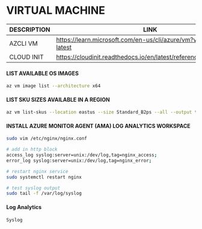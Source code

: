 # VIRTUAL MACHINE

| DESCRIPTION | LINK                                                                 |
| ----------- | -------------------------------------------------------------------- |
| AZCLI VM    | https://learn.microsoft.com/en-us/cli/azure/vm?view=azure-cli-latest |
| CLOUD INIT  | https://cloudinit.readthedocs.io/en/latest/reference/examples.html   |


#### LIST AVAILABLE OS IMAGES
```sh
az vm image list --architecture x64
```

#### LIST SKU SIZES AVAILABLE IN A REGION
```sh
az vm list-skus --location eastus --size Standard_B2ps --all --output table
```

#### INSTALL AZURE MONITOR AGENT (AMA) LOG ANALYTICS WORKSPACE
```sh
sudo vim /etc/nginx/nginx.conf

# add in http block
access_log syslog:server=unix:/dev/log,tag=nginx_access;
error_log syslog:server=unix:/dev/log,tag=nginx_error;

# restart nginx service
sudo systemctl restart nginx

# test syslog output
sudo tail -f /var/log/syslog
```

#### Log Analytics
```kql
Syslog
```